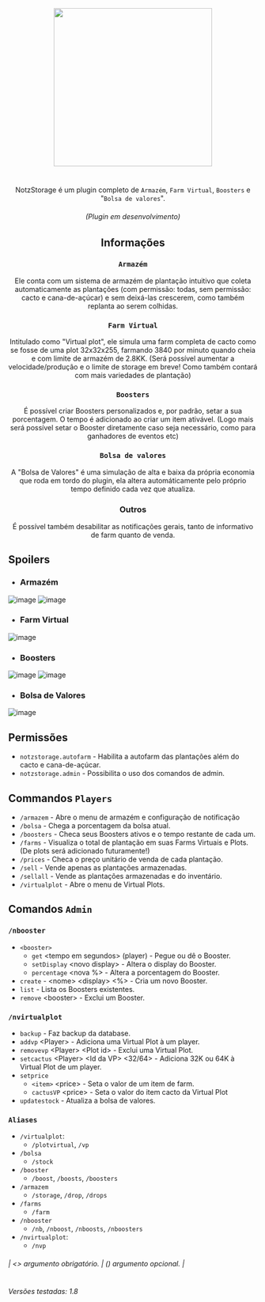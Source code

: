 <div align="center">
<img src="https://github.com/KaatoDev/NotzStorage/assets/107152563/c1ee9490-47b8-4b7d-856a-024430cc5b1d" alt="" height="320" >

#
NotzStorage é um plugin completo de `Armazém`, `Farm Virtual`, `Boosters` e "`Bolsa de valores`".

###### (Plugin em desenvolvimento)

## Informações
### `Armazém`
Ele conta com um sistema de armazém de plantação intuitivo que coleta automaticamente as plantações (com permissão: todas, sem permissão: cacto e cana-de-açúcar) e sem deixá-las crescerem, como também replanta ao serem colhidas.
### `Farm Virtual`
Intitulado como "Virtual plot", ele simula uma farm completa de cacto como se fosse de uma plot 32x32x255, farmando 3840 por minuto quando cheia e com limite de armazém de 2.8KK. (Será possível aumentar a velocidade/produção e o limite de storage em breve! Como também contará com mais variedades de plantação)
### `Boosters`
É possível criar Boosters personalizados e, por padrão, setar a sua porcentagem. O tempo é adicionado ao criar um item ativável. (Logo mais será possível setar o Booster diretamente caso seja necessário, como para ganhadores de eventos etc)
### `Bolsa de valores`
A "Bolsa de Valores" é uma simulação de alta e baixa da própria economia que roda em tordo do plugin, ela altera automáticamente pelo próprio tempo definido cada vez que atualiza.
### Outros
É possível também desabilitar as notificações gerais, tanto de informativo de farm quanto de venda.
</div>

## Spoilers
- ### Armazém

![image](https://github.com/KaatoDev/NotzStorage/assets/107152563/591d752a-09e8-4f63-9654-b4dcf8d00105)
![image](https://github.com/KaatoDev/NotzStorage/assets/107152563/b025c9be-00dd-4fb8-9092-ceb3977f5e15)

- ### Farm Virtual
![image](https://github.com/KaatoDev/NotzStorage/assets/107152563/ce2858cb-9676-4809-b57a-14749a540f8e)

- ### Boosters
 ![image](https://github.com/KaatoDev/NotzStorage/assets/107152563/e4109ce2-458f-43bd-bce1-572772c7b4b8)
 ![image](https://github.com/KaatoDev/NotzStorage/assets/107152563/91344065-dad0-4592-9498-85da78bc85ff)


- ### Bolsa de Valores
![image](https://github.com/KaatoDev/NotzStorage/assets/107152563/0fb6a7b9-686d-441d-bac3-f64ff25f97fa)

## Permissões

- `notzstorage.autofarm` - Habilita a autofarm das plantações além do cacto e cana-de-açúcar.
- `notzstorage.admin` - Possibilita o uso dos comandos de admin.

## Commandos `Players`
 - `/armazem` - Abre o menu de armazém e configuração de notificação
 - `/bolsa` - Chega a porcentagem da bolsa atual.
 - `/boosters` - Checa seus Boosters ativos e o tempo restante de cada um.
 - `/farms` - Visualiza o total de plantação em suas Farms Virtuais e Plots. (De plots será adicionado futuramente!)
 - `/prices` - Checa o preço unitário de venda de cada plantação.
 - `/sell` - Vende apenas as plantações armazenadas.
 - `/sellall` - Vende as plantações armazenadas e do inventário.
 - `/virtualplot` -  Abre o menu de Virtual Plots.

## Comandos `Admin`
 ### `/nbooster`
 - `<booster>`
   - `get` \<tempo em segundos> (player) - Pegue ou dê o Booster.
   - `setDisplay` \<novo display> - Altera o display do Booster.
   - `percentage` \<nova %> - Altera a porcentagem do Booster.
 - `create` - \<nome> \<display> \<%> - Cria um novo Booster.
 - `list` - Lista os Boosters existentes.
 - `remove` \<booster> - Exclui um Booster.

 ### `/nvirtualplot`
  - `backup` - Faz backup da database.
  - `addvp` \<Player> - Adiciona uma Virtual Plot à um player.
  - `removevp` \<Player> \<Plot id> - Exclui uma Virtual Plot.
  - `setcactus` \<Player> \<Id da VP> \<32/64> - Adiciona 32K ou 64K à Virtual Plot de um player.
  - `setprice` 
    - `<item>` \<price> - Seta o valor de um item de farm.
    - `cactusVP` \<price> - Seta o valor do item cacto da Virtual Plot
  - `updatestock` - Atualiza a bolsa de valores.

### `Aliases`
- `/virtualplot`:
  - `/plotvirtual`, `/vp`
- `/bolsa`
  - `/stock`
- `/booster`
  - `/boost`, `/boosts`, `/boosters`
- `/armazem`
  - `/storage`, `/drop`, `/drops`
- `/farms`
  - `/farm`
- `/nbooster`
  - `/nb`, `/nboost`, `/nboosts`, `/nboosters`
- `/nvirtualplot`:
  - `/nvp`


 ###### | <> argumento obrigatório. | () argumento opcional. |
 
#
###### Versões testadas: 1.8

